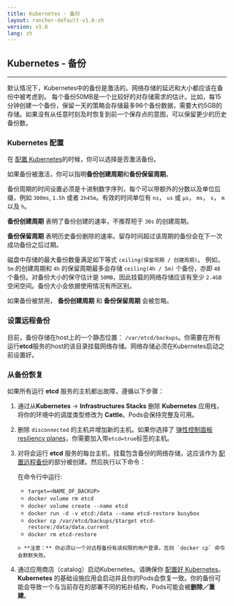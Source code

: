 ```yaml
---
title: Kubernetes - 备份
layout: rancher-default-v1.6-zh
version: v1.6
lang: zh
---
```


## Kubernetes - 备份
---

默认情况下，Kubernetes中的备份是激活的。网络存储的延迟和大小都应该在备份中被考虑到。 每个备份50MB是一个比较好的对存储需求的估计。比如，每15分钟创建一个备份，保留一天的策略会存储最多96个备份数据，需要大约5GB的存储。如果没有从任意时刻及时恢复到前一个保存点的意图，可以保留更少的历史备份数。

### Kubernetes 配置

在 [配置 Kubernetes]({{site.baseurl}}/rancher/{{page.version}}/{{page.lang}}/kubernetes/#设置kubernetes)的时候，你可以选择是否激活备份。

如果备份被激活，你可以指明**备份创建周期**和**备份保留周期**。

备份周期的时间设置必须是十进制数字序列，每个可以带额外的分数以及单位后缀，例如 `300ms`, `1.5h` 或者 `2h45m`。有效的时间单位有 `ns`， `us` 或 `µs`， `ms`， `s`， `m` 以及 `h`。

**备份创建周期** 表明了备份创建的速率，不推荐短于 `30s` 的创建周期。

**备份保留周期** 表明历史备份删除的速率。留存时间超过该周期的备份会在下一次成功备份之后过期。

磁盘中存储的最大备份数量满足如下等式 `ceiling(保留周期 / 创建周期)`。 例如， `5m` 的创建周期和 `4h` 的保留周期最多会存储 `ceiling(4h / 5m)` 个备份，亦即 `48` 个备份。对备份大小的保守估计是 `50MB`，因此挂载的网络存储应该有至少 `2.4GB` 空闲空间。备份大小会依据使用情况有所区别。

如果备份被禁用， **备份创建周期** 和 **备份保留周期** 会被忽略。

### 设置远程备份

目前，备份存储在host上的一个静态位置： `/var/etcd/backups`。你需要在所有运行**etcd**服务的host的该目录挂载网络存储。网络存储必须在Kubernetes启动之前设置好。

### 从备份恢复

如果所有运行 **etcd** 服务的主机都出故障，遵循以下步骤：

1. 通过从**Kubernetes** -> **Infrastructures Stacks** 删除 **Kubernetes** 应用栈，将你的环境中的调度类型修改为 **Cattle**。Pods会保持完整及可用。
2. 删除 `disconnected` 的主机并增加新的主机。如果你选择了 [弹性控制面板resiliency planes]({{site.baseurl}}/rancher/{{page.version}}/{{page.lang}}/kubernetes/resiliency-planes)，你需要加入带`etcd=true`标签的主机。
3. 对将会运行 **etcd** 服务的每台主机，挂载包含备份的网络存储，这应该作为 [配置远程备份](#设置远程备份)的部分被创建。然后执行以下命令：

    在命令行中运行:
    * ```target=<NAME_OF_BACKUP>```
    * ```docker volume rm etcd```
    * ```docker volume create --name etcd```
    * ```docker run -d -v etcd:/data --name etcd-restore busybox```
    * ```docker cp /var/etcd/backups/$target etcd-restore:/data/data.current```
    * ```docker rm etcd-restore```
    ```
    > **注意：** 你必须以一个对远程备份有读权限的用户登录。否则 `docker cp` 命令会默默失败。

5. 通过应用商店（catalog）启动Kubernetes。请确保你 [配置好 Kubernetes]({{site.baseurl}}/rancher/{{page.version}}/{{page.lang}}/kubernetes/#设置kubernetes)。 **Kubernetes** 的基础设施应用会启动并且你的Pods会恢复一致。你的备份可能会导致一个与当前存在的部署不同的拓扑结构，Pods可能会被**删除／重建**。
